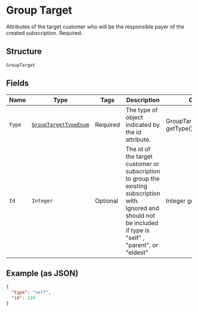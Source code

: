 
# Group Target

Attributes of the target customer who will be the responsible payer of the created subscription. Required.

## Structure

`GroupTarget`

## Fields

| Name | Type | Tags | Description | Getter | Setter |
|  --- | --- | --- | --- | --- | --- |
| `Type` | [`GroupTargetTypeEnum`](../../doc/models/group-target-type-enum.md) | Required | The type of object indicated by the id attribute. | GroupTargetTypeEnum getType() | setType(GroupTargetTypeEnum type) |
| `Id` | `Integer` | Optional | The id of the target customer or subscription to group the existing subscription with. Ignored and should not be included if type is "self" , "parent", or "eldest" | Integer getId() | setId(Integer id) |

## Example (as JSON)

```json
{
  "type": "self",
  "id": 134
}
```

